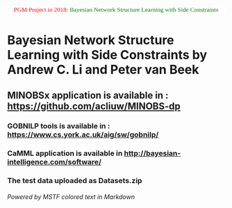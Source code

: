 # <a><img src="https://github.com/MSTF4/MINOBSX/blob/master/read.svg"/></a>

# Bayesian Network Structure Learning with Side Constraints by Andrew C. Li and Peter van Beek

## MINOBSx application is available in : https://github.com/acliuw/MINOBS-dp

### GOBNILP tools is available in : https://www.cs.york.ac.uk/aig/sw/gobnilp/

### CaMML application is available in http://bayesian-intelligence.com/software/

### The test data uploaded as Datasets.zip

###### Powered by MSTF colored text in Markdown
